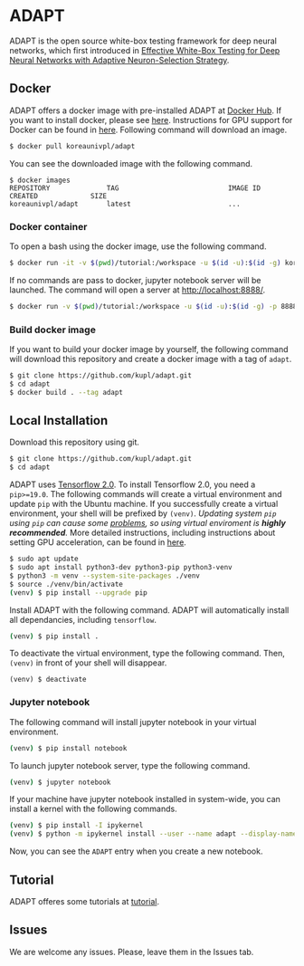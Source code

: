 # ADAPT
ADAPT is the open source white-box testing framework for deep neural networks, which first introduced
in [Effective White-Box Testing for Deep Neural Networks with Adaptive Neuron-Selection Strategy](http://prl.korea.ac.kr/~pronto/home/papers/issta20.pdf).

## Docker
ADAPT offers a docker image with pre-installed ADAPT at [Docker Hub](https://hub.docker.com/r/koreaunivpl/adapt).
If you want to install docker, please see [here](https://docs.docker.com/get-docker/).
Instructions for GPU support for Docker can be found in [here](https://github.com/NVIDIA/nvidia-docker).
Following command will download an image.
```bash
$ docker pull koreaunivpl/adapt
```
You can see the downloaded image with the following command.
```
$ docker images
REPOSITORY              TAG                           IMAGE ID            CREATED             SIZE
koreaunivpl/adapt       latest                        ...
```

### Docker container
To open a bash using the docker image, use the following command.
```bash
$ docker run -it -v $(pwd)/tutorial:/workspace -u $(id -u):$(id -g) koreaunivpl/adapt adapt bash
```
If no commands are pass to docker, jupyter notebook server will be launched. The command will open a server at [http://localhost:8888/](http://localhost:8888).
```bash
$ docker run -v $(pwd)/tutorial:/workspace -u $(id -u):$(id -g) -p 8888:8888 koreaunivpl/adapt
```

### Build docker image
If you want to build your docker image by yourself, the following command will download this repository and create a docker image with a tag of ```adapt```.
```bash
$ git clone https://github.com/kupl/adapt.git
$ cd adapt
$ docker build . --tag adapt
```

## Local Installation
Download this repository using git.
```bash
$ git clone https://github.com/kupl/adapt.git
$ cd adapt
```
ADAPT uses [Tensorflow 2.0](https://www.tensorflow.org/). To install Tensorflow 2.0, you need a ```pip>=19.0```.
The following commands will create a virtual environment and update ```pip``` with the Ubuntu machine.
If you successfully create a virtual environment, your shell will be prefixed by ```(venv)```.
*Updating system ```pip``` using ```pip``` can cause some [problems](https://github.com/pypa/pip/issues/5599), so using virtual enviroment is **highly recommended**.*
More detailed instructions, including instructions about setting GPU acceleration, can be found in [here](https://www.tensorflow.org/install/pip).
``` bash
$ sudo apt update
$ sudo apt install python3-dev python3-pip python3-venv
$ python3 -m venv --system-site-packages ./venv
$ source ./venv/bin/activate
(venv) $ pip install --upgrade pip
```
Install ADAPT with the following command. ADAPT will automatically install all dependancies, including ```tensorflow```.
```bash
(venv) $ pip install .
```
To deactivate the virtual environment, type the following command. Then, ```(venv)``` in front of your shell will disappear.
```
(venv) $ deactivate
```

### Jupyter notebook
The following command will install jupyter notebook in your virtual environment.
```bash
(venv) $ pip install notebook
```
To launch jupyter notebook server, type the following command.
```bash
(venv) $ jupyter notebook
```
If your machine have jupyter notebook installed in system-wide, you can install a kernel with the following commands.
```bash
(venv) $ pip install -I ipykernel
(venv) $ python -m ipykernel install --user --name adapt --display-name ADAPT
```
Now, you can see the ```ADAPT``` entry when you create a new notebook.

## Tutorial
ADAPT offeres some tutorials at [tutorial](tutorial).

## Issues
We are welcome any issues. Please, leave them in the Issues tab.
